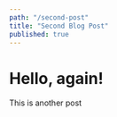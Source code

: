 ```yaml
---
path: "/second-post"
title: "Second Blog Post"
published: true
---
```


# Hello, again!
This is another post